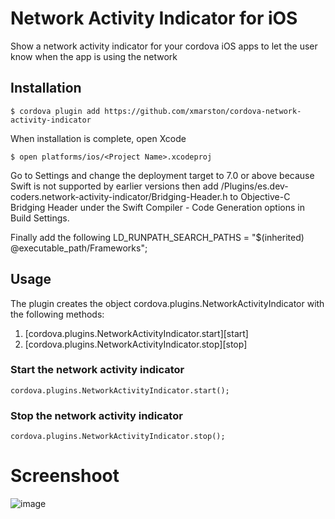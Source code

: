 # Network Activity Indicator for iOS
Show a network activity indicator for your cordova iOS apps to let the user know when the app is using the network

## Installation

    $ cordova plugin add https://github.com/xmarston/cordova-network-activity-indicator

When installation is complete, open Xcode

    $ open platforms/ios/<Project Name>.xcodeproj

Go to Settings and change the deployment target to 7.0 or above because Swift is not supported by earlier versions then add <Project Name>/Plugins/es.dev-coders.network-activity-indicator/Bridging-Header.h to Objective-C Bridging Header under the Swift Compiler - Code Generation options in Build Settings.

Finally add the following LD_RUNPATH_SEARCH_PATHS = "$(inherited) @executable_path/Frameworks";

## Usage
The plugin creates the object cordova.plugins.NetworkActivityIndicator with the following methods:

1. [cordova.plugins.NetworkActivityIndicator.start][start]
2. [cordova.plugins.NetworkActivityIndicator.stop][stop]

### Start the network activity indicator
    cordova.plugins.NetworkActivityIndicator.start();
    
### Stop the network activity indicator
    cordova.plugins.NetworkActivityIndicator.stop();
    
# Screenshoot
![image](https://github.com/xmarston/cordova-network-activity-indicator/blob/master/NetworkActivityIndicator.jpg)



